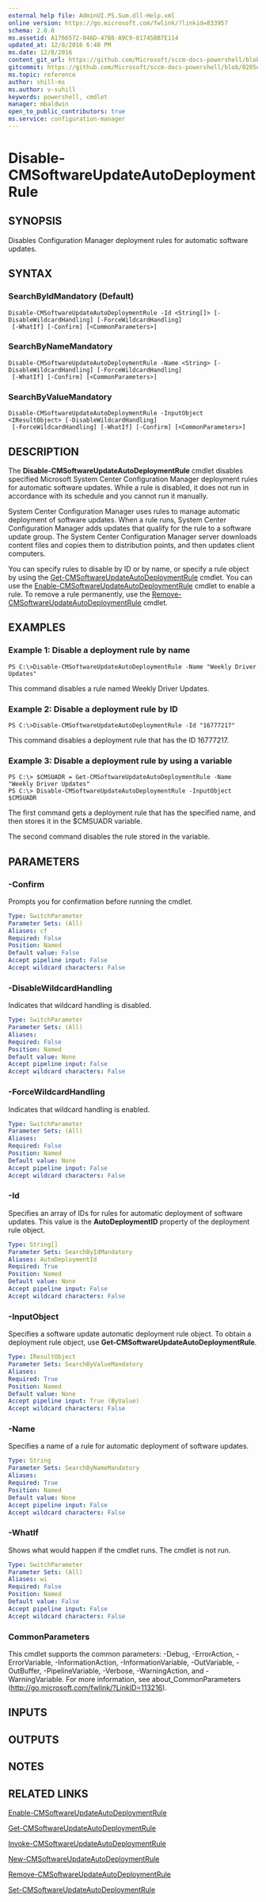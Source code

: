 ```yaml
---
external help file: AdminUI.PS.Sum.dll-Help.xml
online version: https://go.microsoft.com/fwlink/?linkid=833957
schema: 2.0.0
ms.assetid: A1766572-846D-47B8-A9C9-01745BB7E114
updated_at: 12/8/2016 6:40 PM
ms.date: 12/8/2016
content_git_url: https://github.com/Microsoft/sccm-docs-powershell/blob/master/sccm-cmdlets/ConfigurationManager/vlatest/Disable-CMSoftwareUpdateAutoDeploymentRule.md
gitcommit: https://github.com/Microsoft/sccm-docs-powershell/blob/0205e569abecf1b4e1b2b342947b87a3691b29a5/sccm-cmdlets/ConfigurationManager/vlatest/Disable-CMSoftwareUpdateAutoDeploymentRule.md
ms.topic: reference
author: shill-ms
ms.author: v-suhill
keywords: powershell, cmdlet
manager: mbaldwin
open_to_public_contributors: true
ms.service: configuration-manager
---
```


# Disable-CMSoftwareUpdateAutoDeploymentRule

## SYNOPSIS
Disables Configuration Manager deployment rules for automatic software updates.

## SYNTAX

### SearchByIdMandatory (Default)
```
Disable-CMSoftwareUpdateAutoDeploymentRule -Id <String[]> [-DisableWildcardHandling] [-ForceWildcardHandling]
 [-WhatIf] [-Confirm] [<CommonParameters>]
```

### SearchByNameMandatory
```
Disable-CMSoftwareUpdateAutoDeploymentRule -Name <String> [-DisableWildcardHandling] [-ForceWildcardHandling]
 [-WhatIf] [-Confirm] [<CommonParameters>]
```

### SearchByValueMandatory
```
Disable-CMSoftwareUpdateAutoDeploymentRule -InputObject <IResultObject> [-DisableWildcardHandling]
 [-ForceWildcardHandling] [-WhatIf] [-Confirm] [<CommonParameters>]
```

## DESCRIPTION
The **Disable-CMSoftwareUpdateAutoDeploymentRule** cmdlet disables specified Microsoft System Center Configuration Manager deployment rules for automatic software updates.
While a rule is disabled, it does not run in accordance with its schedule and you cannot run it manually.

System Center Configuration Manager uses rules to manage automatic deployment of software updates.
When a rule runs, System Center Configuration Manager adds updates that qualify for the rule to a software update group.
The System Center Configuration Manager server downloads content files and copies them to distribution points, and then updates client computers.

You can specify rules to disable by ID or by name, or specify a rule object by using the [Get-CMSoftwareUpdateAutoDeploymentRule](./Get-CMSoftwareUpdateAutoDeploymentRule.md) cmdlet.
You can use the [Enable-CMSoftwareUpdateAutoDeploymentRule](./Enable-CMSoftwareUpdateAutoDeploymentRule.md) cmdlet to enable a rule.
To remove a rule permanently, use the [Remove-CMSoftwareUpdateAutoDeploymentRule](./Remove-CMSoftwareUpdateAutoDeploymentRule.md) cmdlet.

## EXAMPLES

### Example 1: Disable a deployment rule by name
```
PS C:\>Disable-CMSoftwareUpdateAutoDeploymentRule -Name "Weekly Driver Updates"
```

This command disables a rule named Weekly Driver Updates.

### Example 2: Disable a deployment rule by ID
```
PS C:\>Disable-CMSoftwareUpdateAutoDeploymentRule -Id "16777217"
```

This command disables a deployment rule that has the ID 16777217.

### Example 3: Disable a deployment rule by using a variable
```
PS C:\> $CMSUADR = Get-CMSoftwareUpdateAutoDeploymentRule -Name "Weekly Driver Updates"
PS C:\> Disable-CMSoftwareUpdateAutoDeploymentRule -InputObject $CMSUADR
```

The first command gets a deployment rule that has the specified name, and then stores it in the $CMSUADR variable.

The second command disables the rule stored in the variable.

## PARAMETERS

### -Confirm
Prompts you for confirmation before running the cmdlet.

```yaml
Type: SwitchParameter
Parameter Sets: (All)
Aliases: cf
Required: False
Position: Named
Default value: False
Accept pipeline input: False
Accept wildcard characters: False
```

### -DisableWildcardHandling
Indicates that wildcard handling is disabled.

```yaml
Type: SwitchParameter
Parameter Sets: (All)
Aliases: 
Required: False
Position: Named
Default value: None
Accept pipeline input: False
Accept wildcard characters: False
```

### -ForceWildcardHandling
Indicates that wildcard handling is enabled.

```yaml
Type: SwitchParameter
Parameter Sets: (All)
Aliases: 
Required: False
Position: Named
Default value: None
Accept pipeline input: False
Accept wildcard characters: False
```

### -Id
Specifies an array of IDs for rules for automatic deployment of software updates.
This value is the **AutoDeploymentID** property of the deployment rule object.

```yaml
Type: String[]
Parameter Sets: SearchByIdMandatory
Aliases: AutoDeploymentId
Required: True
Position: Named
Default value: None
Accept pipeline input: False
Accept wildcard characters: False
```

### -InputObject
Specifies a software update automatic deployment rule object.
To obtain a deployment rule object, use **Get-CMSoftwareUpdateAutoDeploymentRule**.

```yaml
Type: IResultObject
Parameter Sets: SearchByValueMandatory
Aliases: 
Required: True
Position: Named
Default value: None
Accept pipeline input: True (ByValue)
Accept wildcard characters: False
```

### -Name
Specifies a name of a rule for automatic deployment of software updates.

```yaml
Type: String
Parameter Sets: SearchByNameMandatory
Aliases: 
Required: True
Position: Named
Default value: None
Accept pipeline input: False
Accept wildcard characters: False
```

### -WhatIf
Shows what would happen if the cmdlet runs.
The cmdlet is not run.

```yaml
Type: SwitchParameter
Parameter Sets: (All)
Aliases: wi
Required: False
Position: Named
Default value: False
Accept pipeline input: False
Accept wildcard characters: False
```

### CommonParameters
This cmdlet supports the common parameters: -Debug, -ErrorAction, -ErrorVariable, -InformationAction, -InformationVariable, -OutVariable, -OutBuffer, -PipelineVariable, -Verbose, -WarningAction, and -WarningVariable. For more information, see about_CommonParameters (http://go.microsoft.com/fwlink/?LinkID=113216).

## INPUTS

## OUTPUTS

## NOTES

## RELATED LINKS

[Enable-CMSoftwareUpdateAutoDeploymentRule](xref:ConfigurationManager/vlatest/Enable-CMSoftwareUpdateAutoDeploymentRule.md)

[Get-CMSoftwareUpdateAutoDeploymentRule](xref:ConfigurationManager/vlatest/Get-CMSoftwareUpdateAutoDeploymentRule.md)

[Invoke-CMSoftwareUpdateAutoDeploymentRule](xref:ConfigurationManager/vlatest/Invoke-CMSoftwareUpdateAutoDeploymentRule.md)

[New-CMSoftwareUpdateAutoDeploymentRule](xref:ConfigurationManager/vlatest/New-CMSoftwareUpdateAutoDeploymentRule.md)

[Remove-CMSoftwareUpdateAutoDeploymentRule](xref:ConfigurationManager/vlatest/Remove-CMSoftwareUpdateAutoDeploymentRule.md)

[Set-CMSoftwareUpdateAutoDeploymentRule](xref:ConfigurationManager/vlatest/Set-CMSoftwareUpdateAutoDeploymentRule.md)


